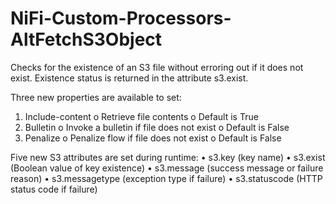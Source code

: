 # NiFi-Custom-Processors-AltFetchS3Object
Checks for the existence of an S3 file without erroring out if it does not exist. Existence status is returned in the attribute s3.exist.

Three new properties are available to set:
1.	Include-content
o	Retrieve file contents
o	Default is True
2.	Bulletin
o	Invoke a bulletin if file does not exist
o	Default is False
3.	Penalize
o	Penalize flow if file does not exist
o	Default is False


Five new S3 attributes are set during runtime: 
•	s3.key 		(key name)
•	s3.exist 		(Boolean value of key existence)
•	s3.message 		(success message or failure reason)
•	s3.messagetype 	(exception type if failure)
•	s3.statuscode 	(HTTP status code if failure)

